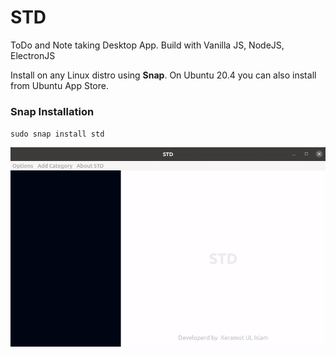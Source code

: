 # STD
ToDo and Note taking Desktop App. 
Build with Vanilla JS, NodeJS, ElectronJS

Install on any Linux distro using **Snap**. On Ubuntu 20.4 you can also install from Ubuntu App Store.

### Snap Installation
`sudo snap install std`


![STD Demo](https://github.com/AbmSourav/std/blob/dev/assets/STD.gif)

